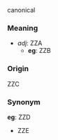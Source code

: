 canonical
### Meaning
+ _adj_: ZZA
	+ __eg__: ZZB

### Origin

ZZC

### Synonym

__eg__: ZZD

+ ZZE


